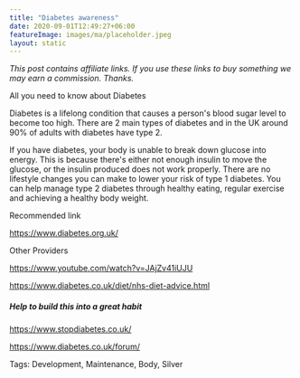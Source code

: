 ```yaml
---
title: "Diabetes awareness"
date: 2020-09-01T12:49:27+06:00
featureImage: images/ma/placeholder.jpeg
layout: static
---
```

*This post contains affiliate links. If you use these links to buy something we may
earn a commission. Thanks.*

All you need to know about Diabetes

Diabetes is a lifelong condition that causes a person's blood sugar level to become too high. There are 2 main types of diabetes and in the UK around 90% of adults with diabetes have type 2.

If you have diabetes, your body is unable to break down glucose into energy. This is because there's either not enough insulin to move the glucose, or the insulin produced does not work properly. 
There are no lifestyle changes you can make to lower your risk of type 1 diabetes. 
You can help manage type 2 diabetes through healthy eating, regular exercise and achieving a healthy body weight.

Recommended link

https://www.diabetes.org.uk/ 

Other Providers

https://www.youtube.com/watch?v=JAjZv41iUJU

https://www.diabetes.co.uk/diet/nhs-diet-advice.html


##### Help to build this into a great habit

https://www.stopdiabetes.co.uk/

https://www.diabetes.co.uk/forum/

Tags: Development, Maintenance, Body, Silver






